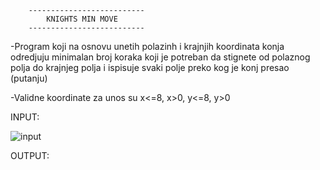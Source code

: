         --------------------------
            KNIGHTS MIN MOVE
        --------------------------
        
-Program koji na osnovu unetih polazinh i krajnjih koordinata konja odredjuju minimalan broj koraka
koji je potreban da stignete od polaznog polja do krajnjeg polja i ispisuje svaki polje preko kog je konj presao (putanju)

-Validne koordinate za unos su x<=8, x>0, y<=8, y>0

INPUT:

![input](https://user-images.githubusercontent.com/88882867/134936169-bfc6ecbd-a9d1-48dc-92c0-9078d491e92d.png)

OUTPUT:
